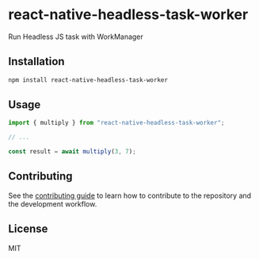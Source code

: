 # react-native-headless-task-worker

Run Headless JS task with WorkManager

## Installation

```sh
npm install react-native-headless-task-worker
```

## Usage

```js
import { multiply } from "react-native-headless-task-worker";

// ...

const result = await multiply(3, 7);
```

## Contributing

See the [contributing guide](CONTRIBUTING.md) to learn how to contribute to the repository and the development workflow.

## License

MIT
